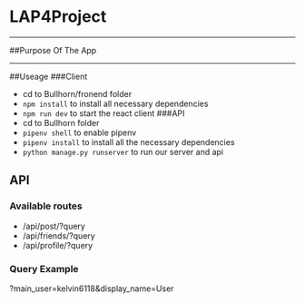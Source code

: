 # LAP4Project
--------------------------------
##Purpose Of The App

--------------------------------
##Useage
###Client
- cd to Bullhorn/fronend folder
- `npm install` to install all necessary dependencies
- `npm run dev` to start the react client
###API
- cd to Bullhorn folder
- `pipenv shell` to enable pipenv
- `pipenv install` to install all the necessary dependencies
- `python manage.py runserver` to run our server and api

## API
### Available routes
- /api/post/?query
- /api/friends/?query
- /api/profile/?query
### Query Example
?main_user=kelvin6118&display_name=User
